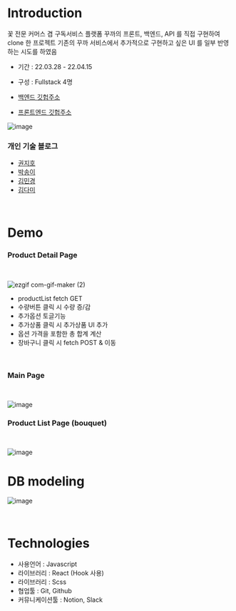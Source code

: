 # Introduction

꽃 전문 커머스 겸 구독서비스 플랫폼 꾸까의 프론트, 백엔드, API 를 직접 구현하여 clone 한 프로젝트 
기존의 꾸까 서비스에서 추가적으로 구현하고 싶은 UI 를 일부 반영하는 시도를 하였음

- 기간 : 22.03.28 - 22.04.15
- 구성 : Fullstack 4명 

- [백엔드 깃헙주소](https://github.com/wecode-bootcamp-korea/justcode-4-1st-kukukkakka-back)
- [프론트엔드 깃헙주소](https://github.com/wecode-bootcamp-korea/justcode-4-1st-kukukkakka-front)

![image](https://user-images.githubusercontent.com/98023289/162653197-73f5d1d0-6a89-4126-902e-3cba63a5f115.png)

### 개인 기술 블로그
- [권지호](https://xxziiko.tistory.com/) 
- [박송이](https://velog.io/@songyi7091)
- [김민경](https://velog.io/@alicia-mkkim)
- [김다미](https://velog.io/@damdaridam)

</br>

# Demo

### Product Detail Page

</br>

![ezgif com-gif-maker (2)](https://user-images.githubusercontent.com/97842933/163200056-533b918a-f736-46b6-9e59-3ea46a1baff7.gif)

- productList fetch GET 
- 수량버튼 클릭 시 수량 증/감
- 추가옵션 토글기능
- 추가상품 클릭 시 추가상품 UI 추가 
- 옵션 가격을 포함한 총 합계 계산
- 장바구니 클릭 시 fetch POST & 이동

</br>

### Main Page

</br>

![image](https://user-images.githubusercontent.com/98023289/162682327-f8b9d8ca-a9cb-480b-b8fe-a3ef9eff8080.png)


### Product List Page (bouquet)

</br>

![image](https://user-images.githubusercontent.com/98023289/162682402-dec47838-4d28-4001-beeb-d9bbac90a75f.png)




# DB modeling

![image](https://user-images.githubusercontent.com/98023289/162653302-f013fd10-11ef-4d24-b980-5baf15c8c4f9.png)



</br>

# Technologies
- 사용언어 : Javascript
- 라이브러리 : React (Hook 사용)
- 라이브러리 : Scss
- 협업툴 : Git, Github
- 커뮤니케이션툴 : Notion, Slack
